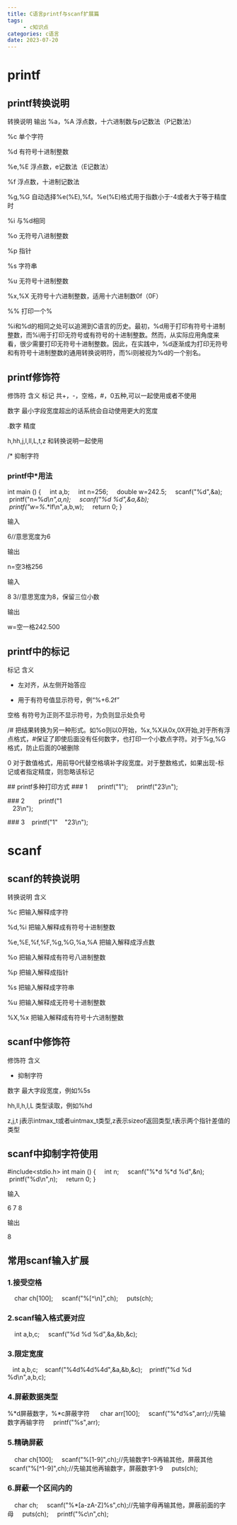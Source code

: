 ```yaml
---
title: C语言printf与scanf扩展篇
tags: 
     - c知识点
categories: c语言
date: 2023-07-20
---
```


# printf
## printf转换说明
转换说明	输出
%a，%A	浮点数，十六进制数与p记数法（P记数法）

%c	单个字符

%d	有符号十进制整数

%e,%E	浮点数，e记数法（E记数法）

%f	浮点数，十进制记数法

%g,%G	自动选择%e(%E),%f。%e(%E)格式用于指数小于-4或者大于等于精度时

%i	与%d相同

%o	无符号八进制整数

%p	指针

%s	字符串

%u	无符号十进制整数

%x,%X	无符号十六进制整数，适用十六进制数0f（0F）

%%	打印一个%

%i和%d的相同之处可以追溯到C语言的历史。最初，%d用于打印有符号十进制整数，而%i用于打印无符号或有符号的十进制整数。然而，从实际应用角度来看，很少需要打印无符号十进制整数。因此，在实践中，%d逐渐成为打印无符号和有符号十进制整数的通用转换说明符，而%i则被视为%d的一个别名。

## printf修饰符
修饰符	含义
标记	共+，-，空格，#，0五种,可以一起使用或者不使用

数字	最小字段宽度超出的话系统会自动使用更大的宽度

.数字	精度

h,hh,j,l,ll,L,t,z	和转换说明一起使用

/*	抑制字符

### printf中*用法
int main ()
{
    int a,b;
    int n=256;
    double w=242.5;
    scanf("%d",&a);
    printf("n=%*d\n",a,n);
    scanf("%d %d",&a,&b);
    printf("w=%*.*lf\n",a,b,w);
    return 0;
}

输入

6//意思宽度为6

输出

n=空3格256

输入

8 3//意思宽度为8，保留三位小数

输出

w=空一格242.500

## printf中的标记
标记	含义
-	左对齐，从左侧开始答应

+	用于有符号值显示符号，例“%+6.2f”

空格	有符号为正则不显示符号，为负则显示处负号

/#	把结果转换为另一种形式。如%o则以0开始，%x,%X从0x,0X开始,对于所有浮点格式，#保证了即使后面没有任何数字，也打印一个小数点字符。对于%g,%G格式，防止后面的0被删除

0	对于数值格式，用前导0代替空格填补字段宽度。对于整数格式，如果出现-标记或者指定精度，则忽略该标记

## printf多种打印方式
### 1 
    printf("1");
    printf("23\n");
   

### 2    
   printf("1\
   23\n");


### 3
   printf("1"
   "23\n");

# scanf        
## scanf的转换说明
转换说明	含义

%c	把输入解释成字符

%d,%i	把输入解释成有符号十进制整数

%e,%E,%f,%F,%g,%G,%a,%A	把输入解释成浮点数

%o	把输入解释成有符号八进制整数

%p	把输入解释成指针

%s	把输入解释成字符串

%u	把输入解释成无符号十进制整数

%X,%x	把输入解释成有符号十六进制整数


## scanf中修饰符
修饰符	含义
*	抑制字符

数字	最大字段宽度，例如%5s

hh,ll,h,l,L	类型读取，例如%hd

z,j,t	j表示intmax_t或者uintmax_t类型,z表示sizeof返回类型,t表示两个指针差值的类型

## scanf中抑制字符使用
#include<stdio.h>
int main ()
{
    int n;
    scanf("%*d %*d %d",&n);
    printf("%d\n",n);
    return 0;
}

输入

6 7 8

输出

8

## 常用scanf输入扩展
### 1.接受空格
    char ch[100];
    scanf("%[^\n]",ch);
    puts(ch);

### 2.scanf输入格式要对应
    int a,b,c;
    scanf("%d %d %d",&a,&b,&c);

### 3.限定宽度
   int a,b,c;
   scanf("%4d%4d%4d",&a,&b,&c);
   printf("%d %d %d\n",a,b,c);

### 4.屏蔽数据类型
%*d屏蔽数字，%*c屏蔽字符 
    char arr[100]; 
   scanf("%*d%s",arr);//先输数字再输字符 
   printf("%s",arr);

### 5.精确屏蔽    
    char ch[100];
    scanf("%[1-9]",ch);//先输数字1-9再输其他，屏蔽其他
    scanf("%[^1-9]",ch);//先输其他再输数字，屏蔽数字1-9
    puts(ch);

### 6.屏蔽一个区间内的
    char ch;
    scanf("%*[a-zA-Z]%s",ch);//先输字母再输其他，屏蔽前面的字母
    puts(ch);
    printf("%c\n",ch);